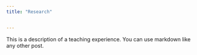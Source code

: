 ```yaml
---
title: "Research"


---
```


This is a description of a teaching experience. You can use markdown like any other post.
